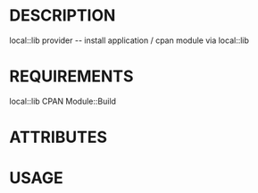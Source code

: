 DESCRIPTION
===========

  local::lib provider -- install application / cpan module via local::lib
  
REQUIREMENTS
============

  local::lib
  CPAN
  Module::Build 

ATTRIBUTES
==========

USAGE
=====


